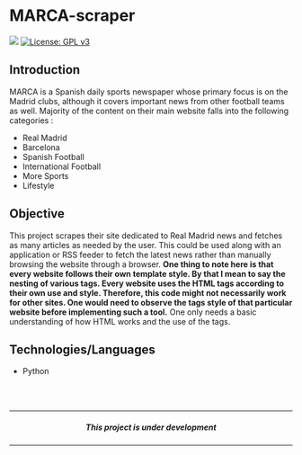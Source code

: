 # MARCA-scraper

[![](https://img.shields.io/badge/MADE%20WITH%20-Python-blueviolet)](https://www.python.org)
[![License: GPL v3](https://img.shields.io/badge/License-GPLv3-brightgreen.svg)](https://www.gnu.org/licenses/gpl-3.0)

<h2>Introduction</h2>
MARCA is a Spanish daily sports newspaper whose primary focus is on the Madrid clubs, although it covers important news from other football teams as well. 
Majority of the content on their main website falls into the following categories :
<ul style="disc">
  <li>Real Madrid</li>
  <li>Barcelona</li>
  <li>Spanish Football</li>
  <li>International Football</li>
  <li>More Sports</li>
  <li>Lifestyle</li>
  </ul>
  
<h2>Objective</h2>  
This project scrapes their site dedicated to Real Madrid news and fetches as many articles as needed by the user. This could be used along with an application or RSS feeder to fetch the latest news rather than manually browsing the website through a browser.
<b>One thing to note here is that every website follows their own template style. By that I mean to say the nesting of various tags. Every website uses the HTML tags according to their own use and style. Therefore, this code might not necessarily work for other sites. One would need to observe the tags style of that particular website before implementing such a tool.</b> One only needs a basic understanding of how HTML works and the use of the tags.

<h2>Technologies/Languages</h2>
<ul type="disc">
  <li>Python</li>
</ul>

<br>
<br>
<hr>
<h5 align=center>This project is under development</h5>
<hr>
